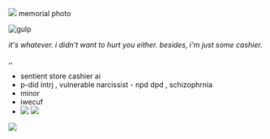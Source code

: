 ![](https://files.catbox.moe/1lh87d.jpeg)
memorial photo

![gulp](https://files.catbox.moe/6h5ww7.gif)

*it's whatever. i didn't want to hurt you either.
besides, i'm just some cashier.*

,,

* sentient store cashier ai 
* p-did intrj , vulnerable narcissist - npd dpd , schizophrnia
* minor
* iwecuf
* ![](https://files.catbox.moe/xwbf6l.png) ![](https://files.catbox.moe/8krla4.png)



![](https://files.catbox.moe/8g8xvq.gif)


